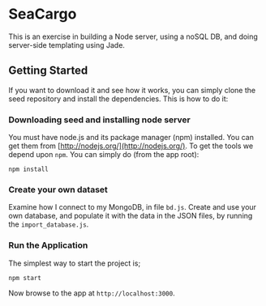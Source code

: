 # SeaCargo
This is an exercise in building a Node server, using a noSQL DB, and doing server-side templating using Jade.


## Getting Started
If you want to download it and see how it works,  you can simply clone the seed repository and install the dependencies.
This is how to do it:

### Downloading seed and installing node server
You must have node.js and its package manager (npm) installed.  You can get them from [http://nodejs.org/](http://nodejs.org/).
To get the tools we depend upon `npm`.
You can simply do (from the app root):

```
npm install
```
### Create your own dataset
Examine how I connect to my MongoDB, in file `bd.js`. Create and use your own database, and populate it with the data in the JSON files,
by running the `import_database.js`.


### Run the Application
The simplest way to start the project is;

```
npm start
```

Now browse to the app at `http://localhost:3000`.
